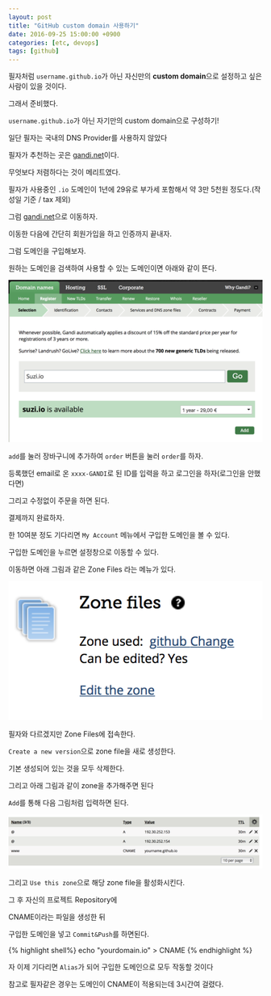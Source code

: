 ```yaml
---
layout: post
title: "GitHub custom domain 사용하기"
date: 2016-09-25 15:00:00 +0900
categories: [etc, devops]
tags: [github]
---
```


필자처럼 `username.github.io`가 아닌 자신만의 **custom domain**으로 설정하고 싶은 사람이 있을 것이다.

그래서 준비했다.

`username.github.io`가 아닌 자기만의 custom domain으로 구성하기!

일단 필자는 국내의 DNS Provider를 사용하지 않았다

필자가 추천하는 곳은 [gandi.net](https://www.gandi.net)이다.

무엇보다 저렴하다는 것이 메리트였다.

필자가 사용중인 `.io` 도메인이 1년에 29유로 부가세 포함해서 약 3만 5천원 정도다.(작성일 기준 / tax 제외)

그럼 [gandi.net](https://www.gandi.net)으로 이동하자.

이동한 다음에 간단히 회원가입을 하고 인증까지 끝내자.

그럼 도메인을 구입해보자.

원하는 도메인을 검색하여 사용할 수 있는 도메인이면 아래와 같이 뜬다.

![](/files/gandi_1.png)

`add`를 눌러 장바구니에 추가하여 `order` 버튼을 눌러 `order`를 하자.

등록했던 email로 온 `xxxx-GANDI`로 된 ID를 입력을 하고 로그인을 하자(로그인을 안했다면)

그리고 수정없이 주문을 하면 된다.

결제까지 완료하자.

한 10여분 정도 기다리면 `My Account` 메뉴에서 구입한 도메인을 볼 수 있다.

구입한 도메인을 누르면 설정창으로 이동할 수 있다.

이동하면 아래 그림과 같은 Zone Files 라는 메뉴가 있다.

![](/files/gandi_2.png)

필자와 다르겠지만 Zone Files에 접속한다.

`Create a new version`으로 zone file을 새로 생성한다.

기본 생성되어 있는 것을 모두 삭제한다.

그리고 아래 그림과 같이 zone을 추가해주면 된다

`Add`를 통해 다음 그림처럼 입력하면 된다.

![](/files/gandi_3.png)

그리고 `Use this zone`으로 해당 zone file을 활성화시킨다.

그 후 자신의 프로젝트 Repository에

CNAME이라는 파일을 생성한 뒤

구입한 도메인을 넣고 `Commit&Push`를 하면된다.

{% highlight shell%}
  echo "yourdomain.io" > CNAME
{% endhighlight %}

자 이제 기다리면 `Alias`가 되어 구입한 도메인으로 모두 작동할 것이다

참고로 필자같은 경우는 도메인이 CNAME이 적용되는데 3시간여 걸렸다.
